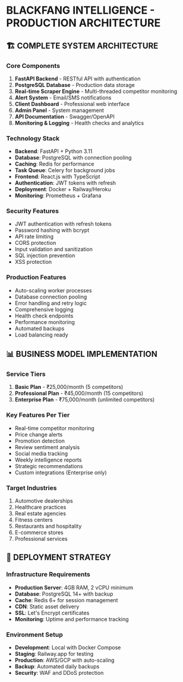 # BLACKFANG INTELLIGENCE - PRODUCTION ARCHITECTURE

## 🏗️ COMPLETE SYSTEM ARCHITECTURE

### Core Components
1. **FastAPI Backend** - RESTful API with authentication
2. **PostgreSQL Database** - Production data storage
3. **Real-time Scraper Engine** - Multi-threaded competitor monitoring
4. **Alert System** - Email/SMS notifications
5. **Client Dashboard** - Professional web interface
6. **Admin Panel** - System management
7. **API Documentation** - Swagger/OpenAPI
8. **Monitoring & Logging** - Health checks and analytics

### Technology Stack
- **Backend**: FastAPI + Python 3.11
- **Database**: PostgreSQL with connection pooling
- **Caching**: Redis for performance
- **Task Queue**: Celery for background jobs
- **Frontend**: React.js with TypeScript
- **Authentication**: JWT tokens with refresh
- **Deployment**: Docker + Railway/Heroku
- **Monitoring**: Prometheus + Grafana

### Security Features
- JWT authentication with refresh tokens
- Password hashing with bcrypt
- API rate limiting
- CORS protection
- Input validation and sanitization
- SQL injection prevention
- XSS protection

### Production Features
- Auto-scaling worker processes
- Database connection pooling
- Error handling and retry logic
- Comprehensive logging
- Health check endpoints
- Performance monitoring
- Automated backups
- Load balancing ready

## 📊 BUSINESS MODEL IMPLEMENTATION

### Service Tiers
1. **Basic Plan** - ₹25,000/month (5 competitors)
2. **Professional Plan** - ₹45,000/month (15 competitors)  
3. **Enterprise Plan** - ₹75,000/month (unlimited competitors)

### Key Features Per Tier
- Real-time competitor monitoring
- Price change alerts
- Promotion detection
- Review sentiment analysis
- Social media tracking
- Weekly intelligence reports
- Strategic recommendations
- Custom integrations (Enterprise only)

### Target Industries
1. Automotive dealerships
2. Healthcare practices
3. Real estate agencies
4. Fitness centers
5. Restaurants and hospitality
6. E-commerce stores
7. Professional services

## 🚀 DEPLOYMENT STRATEGY

### Infrastructure Requirements
- **Production Server**: 4GB RAM, 2 vCPU minimum
- **Database**: PostgreSQL 14+ with backup
- **Cache**: Redis 6+ for session management
- **CDN**: Static asset delivery
- **SSL**: Let's Encrypt certificates
- **Monitoring**: Uptime and performance tracking

### Environment Setup
- **Development**: Local with Docker Compose
- **Staging**: Railway.app for testing
- **Production**: AWS/GCP with auto-scaling
- **Backup**: Automated daily backups
- **Security**: WAF and DDoS protection